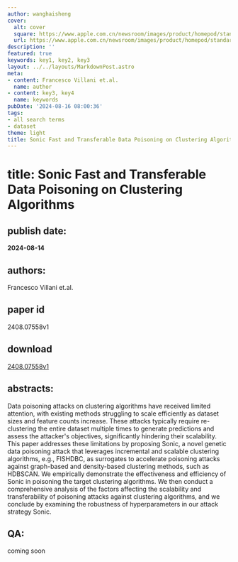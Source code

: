 ```yaml
---
author: wanghaisheng
cover:
  alt: cover
  square: https://www.apple.com.cn/newsroom/images/product/homepod/standard/Apple-HomePod-hero-230118_big.jpg.large_2x.jpg
  url: https://www.apple.com.cn/newsroom/images/product/homepod/standard/Apple-HomePod-hero-230118_big.jpg.large_2x.jpg
description: ''
featured: true
keywords: key1, key2, key3
layout: ../../layouts/MarkdownPost.astro
meta:
- content: Francesco Villani et.al.
  name: author
- content: key3, key4
  name: keywords
pubDate: '2024-08-16 08:00:36'
tags:
- all search terms
- dataset
theme: light
title: Sonic Fast and Transferable Data Poisoning on Clustering Algorithms
---
```


# title: Sonic Fast and Transferable Data Poisoning on Clustering Algorithms 
## publish date: 
**2024-08-14** 
## authors: 
  Francesco Villani et.al. 
## paper id
2408.07558v1
## download
[2408.07558v1](http://arxiv.org/abs/2408.07558v1)
## abstracts:
Data poisoning attacks on clustering algorithms have received limited attention, with existing methods struggling to scale efficiently as dataset sizes and feature counts increase. These attacks typically require re-clustering the entire dataset multiple times to generate predictions and assess the attacker's objectives, significantly hindering their scalability. This paper addresses these limitations by proposing Sonic, a novel genetic data poisoning attack that leverages incremental and scalable clustering algorithms, e.g., FISHDBC, as surrogates to accelerate poisoning attacks against graph-based and density-based clustering methods, such as HDBSCAN. We empirically demonstrate the effectiveness and efficiency of Sonic in poisoning the target clustering algorithms. We then conduct a comprehensive analysis of the factors affecting the scalability and transferability of poisoning attacks against clustering algorithms, and we conclude by examining the robustness of hyperparameters in our attack strategy Sonic.
## QA:
coming soon
